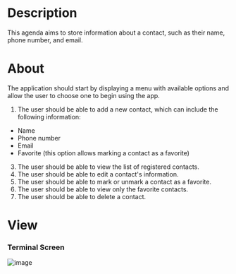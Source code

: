 # Description
This agenda aims to store information about a contact, such as their name, phone number, and email.

# About
The application should start by displaying a menu with available options and allow the user to choose one to begin using the app.
1. The user should be able to add a new contact, which can include the following information:
- Name
- Phone number
- Email
- Favorite (this option allows marking a contact as a favorite)
3. The user should be able to view the list of registered contacts.
4. The user should be able to edit a contact's information.
5. The user should be able to mark or unmark a contact as a favorite.
6. The user should be able to view only the favorite contacts.
7. The user should be able to delete a contact.

# View
### Terminal Screen
![image](https://github.com/user-attachments/assets/61ba17ba-7318-4b3c-ad6c-d49b6223e63b)
